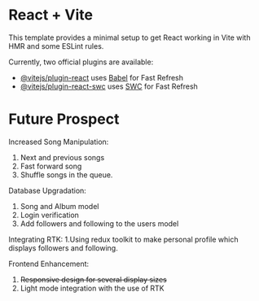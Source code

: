 # React + Vite

This template provides a minimal setup to get React working in Vite with HMR and some ESLint rules.

Currently, two official plugins are available:

- [@vitejs/plugin-react](https://github.com/vitejs/vite-plugin-react/blob/main/packages/plugin-react/README.md) uses [Babel](https://babeljs.io/) for Fast Refresh
- [@vitejs/plugin-react-swc](https://github.com/vitejs/vite-plugin-react-swc) uses [SWC](https://swc.rs/) for Fast Refresh

# Future Prospect

Increased Song Manipulation: 
1. Next and previous songs
2. Fast forward song
3. Shuffle songs in the queue.

Database Upgradation: 
1. Song and Album model
2. Login verification
3. Add followers and following to the users model

Integrating RTK: 
1.Using redux toolkit to make personal profile which displays followers and following.

Frontend Enhancement: 
1. ~~Responsive design for several display sizes~~
2. Light mode integration with the use of RTK
